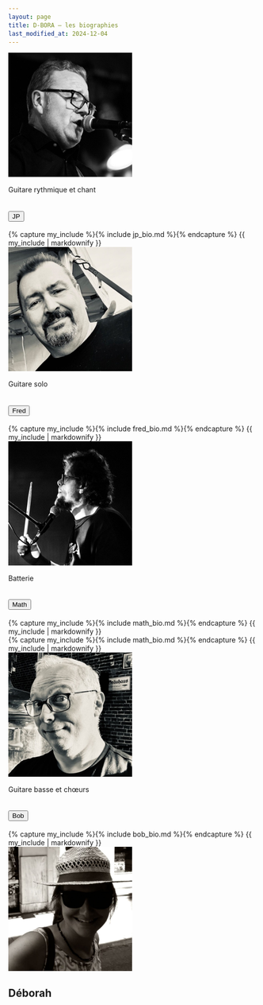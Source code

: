 ```yaml
---
layout: page
title: D-BORA — les biographies
last_modified_at: 2024-12-04
---
```


<section id="members">
    <div class="accordion accordion-flush" id="accordionBio">
        <div class="row row-cols-1 row-cols-md-2 row-cols-lg-4 text-center">
            <div class="col py-5">
                <img
                    class="rounded-circle"
                    src="assets/img/jp.jpg"
                    width="250"
                    height="250"
                    alt="Jean-Pierre"
                />
                <div class="mt-3">
                    <p class="text-center">Guitare rythmique et chant</p>
                    <div class="accordion-item">
                        <h2 class="accordion-header" id="headingJP">
                            <button
                                class="accordion-button collapsed"
                                type="button"
                                data-bs-toggle="collapse"
                                data-bs-target="#collapseJP"
                                aria-expanded="false"
                                aria-controls="collapseJP"
                            >
                                <span
                                    class="display-4 d-block w-100 text-center"
                                    >JP</span
                                >
                            </button>
                        </h2>
                    </div>
                    <div
                        id="collapseJP"
                        class="accordion-collapse collapse"
                        aria-labelledby="headingJP"
                        data-bs-parent="#accordionBio"
                    >
                        <div class="accordion-body">
                            {% capture my_include %}{% include jp_bio.md %}{% endcapture
                            %} {{ my_include | markdownify }}
                        </div>
                    </div>
                </div>
              </div>
            <div class="col py-5">
                <img
                    class="rounded-circle"
                    src="assets/img/fred.jpg"
                    width="250"
                    height="250"
                    alt="Frédéric"
                />
                <div class="mt-3">
                    <p class="text-center">Guitare solo</p>
                    <div class="accordion-item">
                        <h2 class="accordion-header" id="headingFred">
                            <button
                                class="accordion-button collapsed"
                                type="button"
                                data-bs-toggle="collapse"
                                data-bs-target="#collapseFred"
                                aria-expanded="false"
                                aria-controls="collapseFred"
                            >
                                <span
                                    class="display-4 d-block w-100 text-center"
                                    >Fred</span
                                >
                            </button>
                        </h2>
                    </div>
                    <div
                        id="collapseFred"
                        class="accordion-collapse collapse"
                        aria-labelledby="headingFred"
                        data-bs-parent="#accordionBio"
                    >
                        <div class="accordion-body">
                            {% capture my_include %}{% include fred_bio.md %}{%
                            endcapture %} {{ my_include | markdownify }}
                        </div>
                    </div>
                </div>
              </div>
            <div class="col py-5">
                <img
                    class="rounded-circle"
                    src="assets/img/math.jpg"
                    width="250"
                    height="250"
                    alt="Mathieu"
                />
                <div class="mt-3">
                    <p class="text-center">Batterie</p>
                    <div class="accordion-item">
                        <h2 class="accordion-header" id="headingMath">
                            <button
                                class="accordion-button collapsed"
                                type="button"
                                data-bs-toggle="collapse"
                                data-bs-target="#collapseMath"
                                aria-expanded="false"
                                aria-controls="collapseMath"
                            >
                                <span
                                    class="display-4 d-block w-100 text-center"
                                    >Math</span
                                >
                            </button>
                        </h2>
                    </div>
                    <div
                        id="collapseMath"
                        class="accordion-collapse collapse"
                        aria-labelledby="headingMath"
                        data-bs-parent="#accordionBio"
                    >
                        <div class="accordion-body">
                            {% capture my_include %}{% include math_bio.md
                            %}{% endcapture %} {{ my_include | markdownify
                            }}
                        </div>
                    </div>
                    <div
                        id="collapseMath"
                        class="accordion-collapse collapse"
                        aria-labelledby="headingMath"
                        data-bs-parent="#accordionBio"
                    >
                        <div class="accordion-body">
                            {% capture my_include %}{% include math_bio.md %}{%
                            endcapture %} {{ my_include | markdownify }}
                        </div>
                    </div>
                </div>
              </div>
            <div class="col py-5">
                <img
                    class="rounded-circle"
                    src="assets/img/bob.jpg"
                    width="250"
                    height="250"
                    alt="Robert"
                />
                <div class="mt-3">
                    <p class="text-center">Guitare basse et chœurs</p>
                    <div class="accordion-item">
                        <h2 class="accordion-header" id="headingBob">
                            <button
                                class="accordion-button collapsed"
                                type="button"
                                data-bs-toggle="collapse"
                                data-bs-target="#collapseBob"
                                aria-expanded="false"
                                aria-controls="collapseBob"
                            >
                                <span
                                    class="display-4 d-block w-100 text-center"
                                    >Bob</span
                                >
                            </button>
                        </h2>
                    </div>
                    <div
                        id="collapseBob"
                        class="accordion-collapse collapse"
                        aria-labelledby="headingBob"
                        data-bs-parent="#accordionBio"
                    >
                        <div class="accordion-body">
                            {% capture my_include %}{% include bob_bio.md
                            %}{% endcapture %} {{ my_include | markdownify
                            }}
                        </div>
                    </div>
                 </div>
            </div>
        </div>
        <div class="col-12 col-md-3 offset-md-5 py-5 text-center">
            <img
                class="rounded-circle"
                src="assets/img/deborah.jpg"
                width="250"
                height="250"
                alt="Déborah"
            />
            <div class="mt-3">
                <h2 class="display-4">Déborah</h2>
            </div>
        </div>
    </div>
</section>
